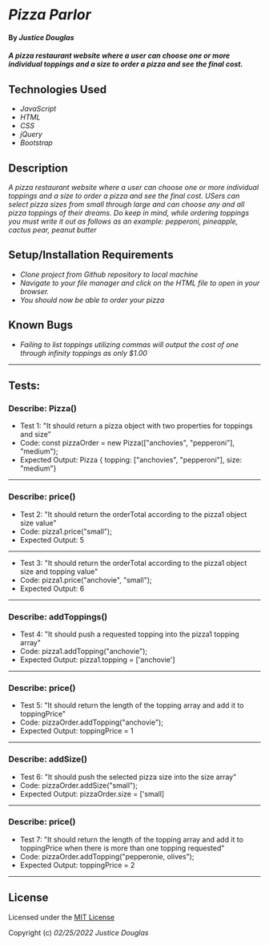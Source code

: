 # _Pizza Parlor_

#### By _**Justice Douglas**_

#### _A pizza restaurant website where a user can choose one or more individual toppings and a size to order a pizza and see the final cost._

## Technologies Used

* _JavaScript_
* _HTML_
* _CSS_
* _jQuery_
* _Bootstrap_

## Description

_A pizza restaurant website where a user can choose one or more individual toppings and a size to order a pizza and see the final cost. USers can select pizza sizes from small through large and can choose any and all pizza toppings of their dreams. Do keep in mind, while ordering toppings you must write it out as follows as an example: pepperoni, pineapple, cactus pear, peanut butter_

## Setup/Installation Requirements

* _Clone project from Github repository to local machine_
* _Navigate to your file manager and click on the HTML file to open in your browser._
* _You should now be able to order your pizza_

## Known Bugs

* _Failing to list toppings utilizing commas will output the cost of one through infinity toppings as only $1.00_

---

## Tests:

### Describe: Pizza()

- Test 1: "It should return a pizza object with two properties for toppings and size"
- Code: const pizzaOrder = new Pizza(["anchovies", "pepperoni"], "medium");
- Expected Output: Pizza { topping: ["anchovies", "pepperoni"], size: "medium"}

---

### Describe: price()

- Test 2: "It should return the orderTotal according to the pizza1 object size value"
- Code: pizza1.price("small");
- Expected Output: 5

---

- Test 3: "It should return the orderTotal according to the pizza1 object size and topping value"
- Code: pizza1.price("anchovie", "small");
- Expected Output: 6

---

### Describe: addToppings()

- Test 4: "It should push a requested topping into the pizza1 topping array"
- Code: pizza1.addTopping("anchovie");
- Expected Output: pizza1.topping = ['anchovie']

---

### Describe: price()

- Test 5: "It should return the length of the topping array and add it to toppingPrice"
- Code: pizzaOrder.addTopping("anchovie");
- Expected Output: toppingPrice = 1

---

### Describe: addSize()

- Test 6: "It should push the selected pizza size into the size array"
- Code: pizzaOrder.addSize("small");
- Expected Output: pizzaOrder.size = ['small]

---

### Describe: price()

- Test 7: "It should return the length of the topping array and add it to toppingPrice when there is more than one topping requested"
- Code: pizzaOrder.addTopping("pepperonie, olives");
- Expected Output: toppingPrice = 2

---

## License

Licensed under the [MIT License](https://choosealicense.com/licenses/mit/)

Copyright (c) _02/25/2022_ _Justice Douglas_